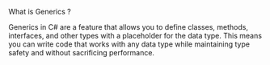 What is Generics ?

Generics in C# are a feature that allows you to define classes, methods, interfaces, and other types with a placeholder for the data type. 
This means you can write code that works with any data type while maintaining type safety and without sacrificing performance.
